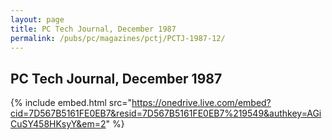 ```yaml
---
layout: page
title: PC Tech Journal, December 1987
permalink: /pubs/pc/magazines/pctj/PCTJ-1987-12/
---
```


PC Tech Journal, December 1987
------------------------------

{% include embed.html src="https://onedrive.live.com/embed?cid=7D567B5161FE0EB7&resid=7D567B5161FE0EB7%219549&authkey=AGiCuSY458HKsyY&em=2" %}
